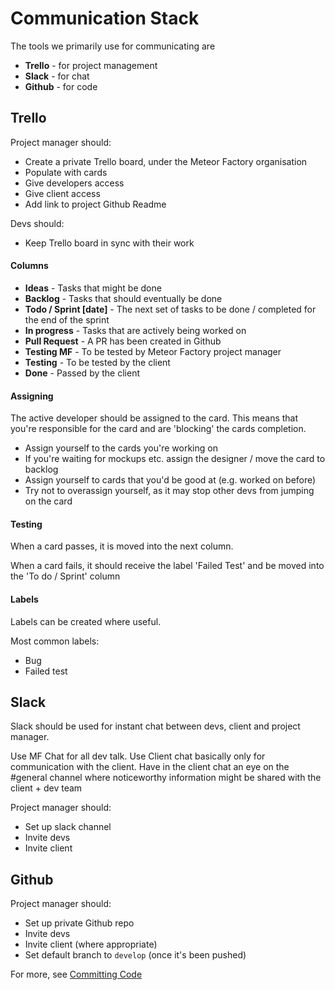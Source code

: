 # Communication Stack

The tools we primarily use for communicating are

* **Trello** - for project management
* **Slack** - for chat
* **Github** - for code

## Trello
Project manager should:
* Create a private Trello board, under the Meteor Factory organisation
* Populate with cards
* Give developers access
* Give client access
* Add link to project Github Readme

Devs should:
* Keep Trello board in sync with their work

#### Columns
* **Ideas** - Tasks that might be done
* **Backlog** - Tasks that should eventually be done
* **Todo / Sprint [date]** - The next set of tasks to be done / completed for the end of the sprint
* **In progress** - Tasks that are actively being worked on
* **Pull Request** - A PR has been created in Github
* **Testing MF** - To be tested by Meteor Factory project manager
* **Testing** - To be tested by the client
* **Done** - Passed by the client

#### Assigning
The active developer should be assigned to the card. This means that you're responsible for the card and are 'blocking' the cards completion.

* Assign yourself to the cards you're working on
* If you're waiting for mockups etc. assign the designer / move the card to backlog
* Assign yourself to cards that you'd be good at (e.g. worked on before)
* Try not to overassign yourself, as it may stop other devs from jumping on the card

#### Testing
When a card passes, it is moved into the next column.

When a card fails, it should receive the label 'Failed Test' and be moved into the 'To do / Sprint' column

#### Labels
Labels can be created where useful.

Most common labels:
* Bug
* Failed test

## Slack
Slack should be used for instant chat between devs, client and project manager.

Use MF Chat for all dev talk. Use Client chat basically only for communication with the client. Have in the client chat an eye on the #general channel where noticeworthy information might be shared with the client + dev team

Project manager should:
* Set up slack channel
* Invite devs
* Invite client

## Github
Project manager should:
* Set up private Github repo
* Invite devs
* Invite client (where appropriate)
* Set default branch to `develop` (once it's been pushed)

For more, see [Committing Code](https://github.com/meteor-factory/processes/blob/master/Comitting%20Code.md)
